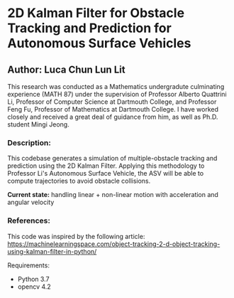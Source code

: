 # 2D Kalman Filter for Obstacle Tracking and Prediction for Autonomous Surface Vehicles 

## Author: Luca Chun Lun Lit

This research was conducted as a Mathematics undergradute culminating experience (MATH 87) under the supervision of Professor Alberto Quattrini Li, Professor of Computer Science at Dartmouth College, and Professor Feng Fu, Professor of Mathematics at Dartmouth College. I have worked closely and received a great deal of guidance from him, as well as Ph.D. student Mingi Jeong. 

### Description: 
This codebase generates a simulation of multiple-obstacle tracking and prediction using the 2D Kalman Filter. Applying this methodology to Professor Li's Autonomous Surface Vehicle, the ASV will be able to compute trajectories to avoid obstacle collisions. 

**Current state:** handling linear + non-linear motion with acceleration and angular velocity



### References: 
This code was inspired by the following article: 
https://machinelearningspace.com/object-tracking-2-d-object-tracking-using-kalman-filter-in-python/

Requirements:
- Python 3.7 
- opencv 4.2


